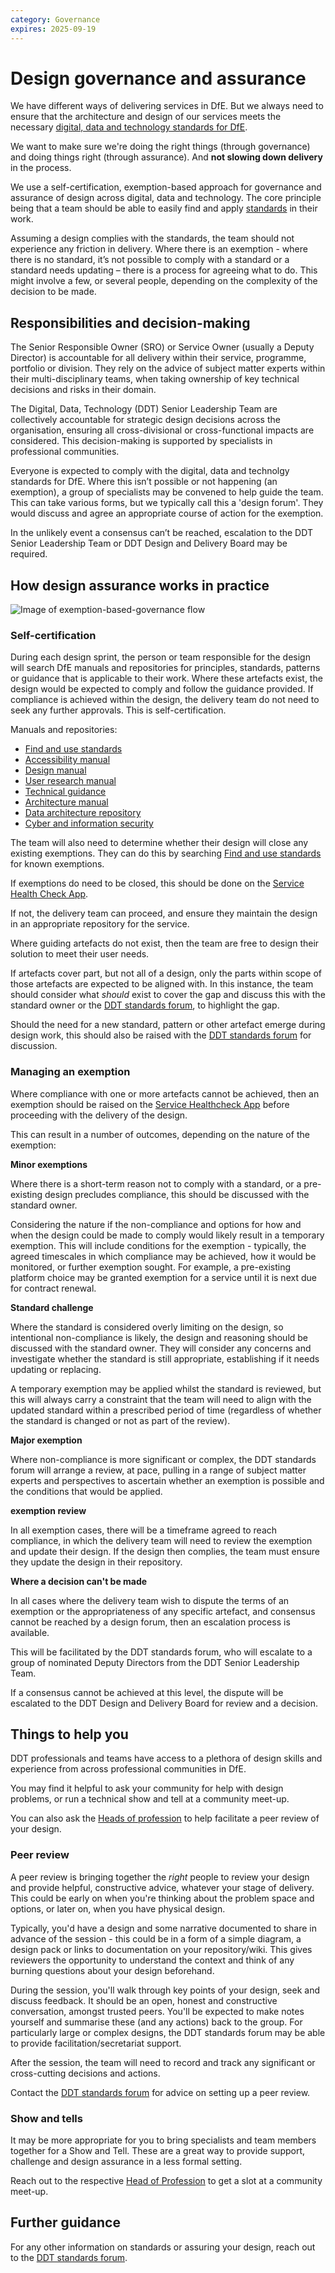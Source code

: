 ```yaml
---
category: Governance
expires: 2025-09-19
---
```



# Design governance and assurance

We have different ways of delivering services in DfE. But we always need to ensure that the architecture and design of our services meets the necessary [digital, data and technology standards for DfE](https://standards.education.gov.uk).

We want to make sure we're doing the right things (through governance) and doing things right (through assurance). And **not slowing down delivery** in the process.

We use a self-certification, exemption-based approach for governance and assurance of design across digital, data and technology. The core principle being that a team should be able to easily find and apply [standards](https://standards.education.gov.uk) in their work. 

Assuming a design complies with the standards, the team should not experience any friction in delivery. Where there is an exemption - where there is no standard, it’s not possible to comply with a standard or a standard needs updating – there is a process for agreeing what to do. This might involve a few, or several people, depending on the complexity of the decision to be made.

## Responsibilities and decision-making

The Senior Responsible Owner (SRO) or Service Owner (usually a Deputy Director) is accountable for all delivery within their service, programme, portfolio or division. They rely on the advice of subject matter experts within their multi-disciplinary teams, when taking ownership of key technical decisions and risks in their domain.

The Digital, Data, Technology (DDT) Senior Leadership Team are collectively accountable for strategic design decisions across the organisation, ensuring all cross-divisional or cross-functional impacts are considered. This decision-making is supported by specialists in professional communities.

Everyone is expected to comply with the digital, data and technolgy standards for DfE. Where this isn’t possible or not happening (an exemption), a group of specialists may be convened to help guide the team. This can take various forms, but we typically call this a 'design forum'. They would discuss and agree an appropriate course of action for the exemption.

In the unlikely event a consensus can’t be reached, escalation to the DDT Senior Leadership Team or DDT Design and Delivery Board may be required.

## How design assurance works in practice

![Image of exemption-based-governance flow](../images/exception-based-governance-all.png)

### Self-certification

During each design sprint, the person or team responsible for the design will search DfE manuals and repositories for principles, standards, patterns or guidance that is applicable to their work. Where these artefacts exist, the design would be expected to comply and follow the guidance provided. If compliance is achieved within the design, the delivery team do not need to seek any further approvals. This is self-certification.

Manuals and repositories:

* [Find and use standards](https://standards.education.gov.uk)
* [Accessibility manual](https://accessibility.education.gov.uk/)
* [Design manual](https://design.education.gov.uk/)
* [User research manual](https://user-research.education.gov.uk/)
* [Technical guidance](https://technical-guidance.education.gov.uk/)
* [Architecture manual](https://dfe-digital.github.io/architecture/#dfe-architecture)
* [Data architecture repository](https://educationgovuk.sharepoint.com/sites/lvewp00391/Lists/DSAAG%20Items/AllItems.aspx)
* [Cyber and information security](https://cyber-security.education.gov.uk/)

The team will also need to determine whether their design will close any existing exemptions. They can do this by searching [Find and use standards](https://standards.education.gov.uk) for known exemptions. 

If exemptions do need to be closed, this should be done on the [Service Health Check App](https://educationgovuk.sharepoint.com/sites/ServiceHealthCheck/SitePages/Service-Health-Check-Hub-App-v3.aspx?csf=1&web=1&e=fgNNwr).

If not, the delivery team can proceed, and ensure they maintain the design in an appropriate repository for the service.

Where guiding artefacts do not exist, then the team are free to design their solution to meet their user needs. 

If artefacts cover part, but not all of a design, only the parts within scope of those artefacts are expected to be aligned with. In this instance, the team should consider what *should* exist to cover the gap and discuss this with the standard owner or the [DDT standards forum](https://standards.education.gov.uk/support), to highlight the gap.

Should the need for a new standard, pattern or other artefact emerge during design work, this should also be raised with the [DDT standards forum](https://standards.education.gov.uk/support) for discussion.

### Managing an exemption

Where compliance with one or more artefacts cannot be achieved, then an exemption should be raised on the [Service Healthcheck App](https://educationgovuk.sharepoint.com/sites/ServiceHealthCheck/SitePages/Service-Health-Check-Hub-App-v3.aspx?csf=1&web=1&e=fgNNwr) before proceeding with the delivery of the design.

This can result in a number of outcomes, depending on the nature of the exemption:

**Minor exemptions**

Where there is a short-term reason not to comply with a standard, or a pre-existing design precludes compliance, this should be discussed with the standard owner.

Considering the nature if the non-compliance and options for how and when the design could be made to comply would likely result in a temporary exemption. This will include conditions for the exemption - typically, the agreed timescales in which compliance may be achieved, how it would be monitored, or further exemption sought. For example, a pre-existing platform choice may be granted exemption for a service until it is next due for contract renewal.

**Standard challenge**

Where the standard is considered overly limiting on the design, so intentional non-compliance is likely, the design and reasoning should be discussed with the standard owner. They will consider any concerns and investigate whether the standard is still appropriate, establishing if it needs updating or replacing.

A temporary exemption may be applied whilst the standard is reviewed, but this will always carry a constraint that the team will need to align with the updated standard within a prescribed period of time (regardless of whether the standard is changed or not as part of the review).

**Major exemption**

Where non-compliance is more significant or complex, the DDT standards forum will arrange a review, at pace, pulling in a range of subject matter experts and perspectives to ascertain whether an exemption is possible and the conditions that would be applied.

**exemption review**

In all exemption cases, there will be a timeframe agreed to reach compliance, in which the delivery team will need to review the exemption and update their design. If the design then complies, the team must ensure they update the design in their repository. 

**Where a decision can't be made**

In all cases where the delivery team wish to dispute the terms of an exemption or the appropriateness of any specific artefact, and consensus cannot be reached by a design forum, then an escalation process is available. 

This will be facilitated by the DDT standards forum, who will escalate to a group of nominated Deputy Directors from the DDT Senior Leadership Team.

If a consensus cannot be achieved at this level, the dispute will be escalated to the DDT Design and Delivery Board for review and a decision.


## Things to help you

DDT professionals and teams have access to a plethora of design skills and experience from across professional communities in DfE. 

You may find it helpful to ask your community for help with design problems, or run a technical show and tell at a community meet-up. 

You can also ask the [Heads of profession](https://educationgovuk.sharepoint.com/sites/lvewp00199/SitePages/Head-of-Professions.aspx) to help facilitate a peer review of your design.

### Peer review

A peer review is bringing together the *right* people to review your design and provide helpful, constructive advice, whatever your stage of delivery. This could be early on when you're thinking about the problem space and options, or later on, when you have physical design.

Typically, you'd have a design and some narrative documented to share in advance of the session - this could be in a form of a simple diagram, a design pack or links to documentation on your repository/wiki. This gives reviewers the opportunity to understand the context and think of any burning questions about your design beforehand.

During the session, you'll walk through key points of your design, seek and discuss feedback. It should be an open, honest and constructive conversation, amongst trusted peers. You'll be expected to make notes yourself and summarise these (and any actions) back to the group. For particularly large or complex designs, the DDT standards forum may be able to provide facilitation/secretariat support.

After the session, the team will need to record and track any significant or cross-cutting decisions and actions.

Contact the [DDT standards forum](https://standards.education.gov.uk/support) for advice on setting up a peer review.

### Show and tells

It may be more appropriate for you to bring specialists and team members together for a Show and Tell. These are a great way to provide support, challenge and design assurance in a less formal setting.

Reach out to the respective [Head of Profession](https://educationgovuk.sharepoint.com/sites/lvewp00199/SitePages/Head-of-Professions.aspx) to get a slot at a community meet-up.

## Further guidance

For any other information on standards or assuring your design, reach out to the [DDT standards forum](https://standards.education.gov.uk/support).
